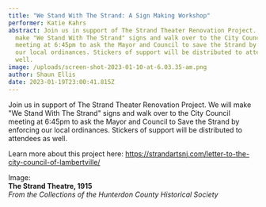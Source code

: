 ```yaml
---
title: "We Stand With The Strand: A Sign Making Workshop"
performer: Katie Kahrs
abstract: Join us in support of The Strand Theater Renovation Project. We will
  make "We Stand With The Strand" signs and walk over to the City Council
  meeting at 6:45pm to ask the Mayor and Council to save the Strand by enforcing
  our local ordinances. Stickers of support will be distributed to attendees as
  well.
image: /uploads/screen-shot-2023-01-10-at-6.03.35-am.png
author: Shaun Ellis
date: 2023-01-19T23:00:41.815Z
---
```

Join us in support of The Strand Theater Renovation Project. We will make "We Stand With The Strand" signs and walk over to the City Council meeting at 6:45pm to ask the Mayor and Council to Save the Strand by enforcing our local ordinances. Stickers of support will be distributed to attendees as well.

L﻿earn more about this project here: <https://strandartsnj.com/letter-to-the-city-council-of-lambertville/>

I﻿mage: \
**The Strand Theatre, 1915**\
*From the Collections of the Hunterdon County Historical Society*
